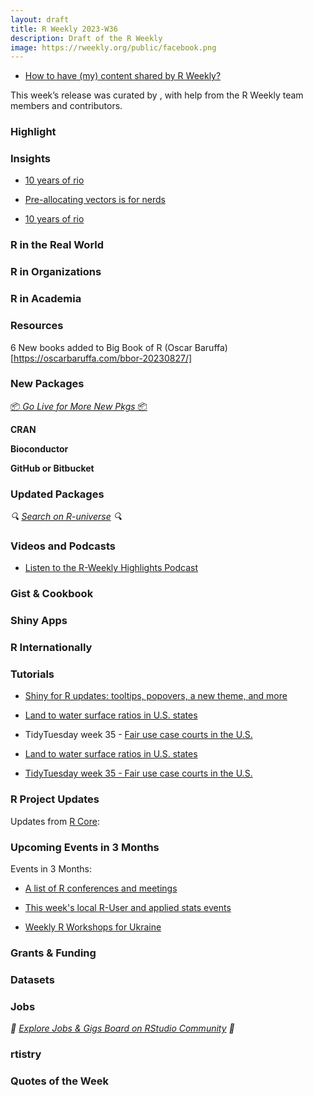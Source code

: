```yaml
---
layout: draft
title: R Weekly 2023-W36
description: Draft of the R Weekly
image: https://rweekly.org/public/facebook.png
---
```



+ [How to have (my) content shared by R Weekly?](https://github.com/rweekly/rweekly.org#how-to-have-my-content-shared-by-r-weekly)

This week’s release was curated by [](), with help from the R Weekly team members and contributors.



### Highlight



### Insights

* [10 years of rio](https://chainsawriot.com/postmannheim/2023/08/28/rio10.html)

+ [Pre-allocating vectors is for nerds](https://build--mm218-dev.netlify.app/posts/2023-08-29-allocations/)

* [10 years of rio](https://chainsawriot.com/postmannheim/2023/08/28/rio10.html)

### R in the Real World



### R in Organizations



### R in Academia



### Resources
6 New books added to Big Book of R (Oscar Baruffa)[https://oscarbaruffa.com/bbor-20230827/]


### New Packages

<p class="added-hostname"><a href="https://rweekly.org/live" target="_blank" class="externalLink">📦 <i>Go Live for More New Pkgs</i> 📦</a></p>


**CRAN**



**Bioconductor**



**GitHub or Bitbucket**



### Updated Packages

<i>🔍 [Search on R-universe](https://r-universe.dev/search/) 🔍</i>

### Videos and Podcasts

+ [Listen to the R-Weekly Highlights Podcast](https://rweekly.fireside.fm/)


### Gist & Cookbook



### Shiny Apps



### R Internationally



### Tutorials

+ [Shiny for R updates: tooltips, popovers, a new theme, and more](https://shiny.posit.co/blog/posts/bslib-tooltips/)

+ [Land to water surface ratios in U.S. states](https://jonathankitt.netlify.app/posts/2023-08-04-tt-us/)

+ TidyTuesday week 35 - [Fair use case courts in the U.S.](https://jonathankitt.netlify.app/posts/2023-08-29-tt-fair-use/)

+ [Land to water surface ratios in U.S. states](https://jonathankitt.netlify.app/posts/2023-08-04-tt-us/)

+ [TidyTuesday week 35 - Fair use case courts in the U.S.](https://jonathankitt.netlify.app/posts/2023-08-29-tt-fair-use/)


<!--<div class="post-more-begin></div><div class="post-more-end"></div>-->

### R Project Updates

Updates from [R Core](http://developer.r-project.org/blosxom.cgi/R-devel/NEWS):


### Upcoming Events in 3 Months

Events in 3 Months:


+ [A list of R conferences and meetings](https://jumpingrivers.github.io/meetingsR/events.html)

+ [This week's local R-User and applied stats events](https://community.rstudio.com/c/irl)

+ [Weekly R Workshops for Ukraine](https://sites.google.com/view/dariia-mykhailyshyna/main/r-workshops-for-ukraine)

### Grants & Funding


### Datasets


### Jobs

<i>💼 [Explore Jobs & Gigs Board on RStudio Community](https://community.rstudio.com/c/jobs/) 💼</i>

### rtistry


### Quotes of the Week
